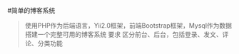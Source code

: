 #简单的博客系统
>  使用PHP作为后端语言，Yii2.0框架，前端Bootstrap框架，Mysql作为数据
>  搭建一个完整可用的博客系统
>  要求 区分前台、后台，包括登录、发文、评论、分类功能